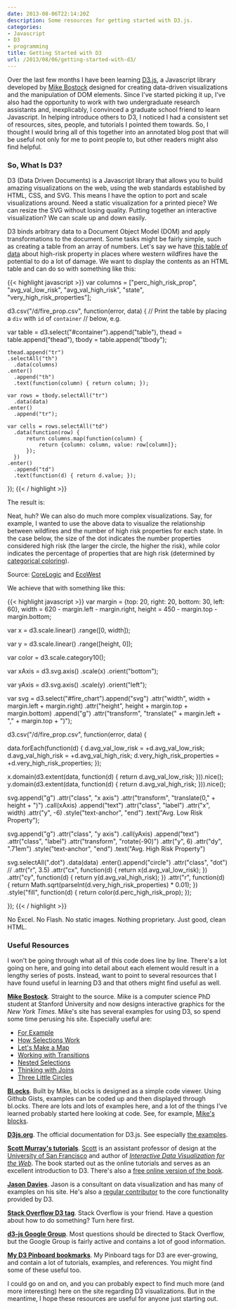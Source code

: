 ```yaml
---
date: 2013-08-06T22:14:20Z
description: Some resources for getting started with D3.js.
categories:
- Javascript
- D3
- programming
title: Getting Started with D3
url: /2013/08/06/getting-started-with-d3/
---
```


Over the last few months I have been learning [D3.js](http://d3js.org/), a Javascript library developed by [Mike Bostock](http://bost.ocks.org/mike/) designed for creating data-driven visualizations and the manipulation of DOM elements. Since I've started picking it up, I've also had the opportunity to work with two undergraduate research assistants and, inexplicably, I convinced a graduate school friend to learn Javascript. In helping introduce others to D3, I noticed I had a consistent set of resources, sites, people, and tutorials I pointed them towards. So, I thought I would bring all of this together into an annotated blog post that will be useful not only for me to point people to, but other readers might also find helpful.

### So, What Is D3?

D3 (Data Driven Documents) is a Javascript library that allows you to build amazing visualizations on the web, using the web standards established by HTML, CSS, and SVG. This means I have the option to port and scale visualizations around. Need a static visualization for a printed piece? We can resize the SVG without losing quality. Putting together an interactive visualization? We can scale up and down easily. 

D3 binds arbitrary data to a Document Object Model (DOM) and apply transformations to the document. Some tasks might be fairly simple, such as creating a table from an array of numbers. Let's say we have [this table of data](/d/fire_prop.csv) about high-risk property in places where western wildfires have the potential to do a lot of damage. We want to display the contents as an HTML table and can do so with something like this:

{{< highlight javascript >}}
var columns = ["perc_high_risk_prop",
  "avg_val_low_risk",
  "avg_val_high_risk",
  "state",
  "very_high_risk_properties"];

d3.csv("/d/fire_prop.csv", function(error, data) {
    // Print the table by placing a `div` with `id` of `container` 
    // below, e.g. <div id="container"></div>
    var table = d3.select("#container").append("table"),
        thead = table.append("thead"),
        tbody = table.append("tbody");

    thead.append("tr")
    .selectAll("th")
      .data(columns)
    .enter()
      .append("th")
      .text(function(column) { return column; });

    var rows = tbody.selectAll("tr")
      .data(data)
    .enter()
      .append("tr");

    var cells = rows.selectAll("td")
      .data(function(row) {
          return columns.map(function(column) {
              return {column: column, value: row[column]};
          });
      })
    .enter()
      .append("td")
      .text(function(d) { return d.value; });
  });
{{< / highlight >}}

The result is:

<div id="chart_container"></div>

Neat, huh? We can also do much more complex visualizations. Say, for example, I wanted to use the above data to visualize the relationship between wildfires and the number of high risk properties for each state. In the case below, the size of the dot indicates the number properties considered high risk (the larger the circle, the higher the risk), while color indicates the percentage of properties that are high risk (determined by [categorical coloring](https://github.com/mbostock/d3/wiki/Ordinal-Scales#categorical-colors)). 

<div id="fire_chart"></div>
<div class="attribution">Source: <a href="http://www.corelogic.com/about-us/news/new-corelogic-report-reveals-wildfires-pose-risk-to-more-than-740,000-western-u.s.-homes.aspx">CoreLogic</a> and <a href="http://www.ecowest.org/fires/wui-homes/">EcoWest</a></div>

We achieve that with something like this:

{{< highlight javascript >}}
var margin = {top: 20, right: 20, bottom: 30, left: 60},
    width = 620 - margin.left - margin.right,
    height = 450 - margin.top - margin.bottom;

var x = d3.scale.linear()
    .range([0, width]);

var y = d3.scale.linear()
    .range([height, 0]);

var color = d3.scale.category10();

var xAxis = d3.svg.axis()
    .scale(x)
    .orient("bottom");

var yAxis = d3.svg.axis()
    .scale(y)
    .orient("left");

var svg = d3.select("#fire_chart").append("svg")
    .attr("width", width + margin.left + margin.right)
    .attr("height", height + margin.top + margin.bottom)
  .append("g")
    .attr("transform", "translate(" + margin.left + "," + margin.top + ")");

d3.csv("/d/fire_prop.csv", function(error, data) {
  
  data.forEach(function(d) {
    d.avg_val_low_risk = +d.avg_val_low_risk;
    d.avg_val_high_risk = +d.avg_val_high_risk;
    d.very_high_risk_properties = +d.very_high_risk_properties;
  });

  x.domain(d3.extent(data, function(d) { return d.avg_val_low_risk; })).nice();
  y.domain(d3.extent(data, function(d) { return d.avg_val_high_risk; })).nice();

  svg.append("g")
      .attr("class", "x axis")
      .attr("transform", "translate(0," + height + ")")
      .call(xAxis)
    .append("text")
      .attr("class", "label")
      .attr("x", width)
      .attr("y", -6)
      .style("text-anchor", "end")
      .text("Avg. Low Risk Property");

  svg.append("g")
      .attr("class", "y axis")
      .call(yAxis)
    .append("text")
      .attr("class", "label")
      .attr("transform", "rotate(-90)")
      .attr("y", 6)
      .attr("dy", ".71em")
      .style("text-anchor", "end")
      .text("Avg. High Risk Property")

  svg.selectAll(".dot")
      .data(data)
    .enter().append("circle")
      .attr("class", "dot")
      // .attr("r", 3.5)
      .attr("cx", function(d) { return x(d.avg_val_low_risk); })
      .attr("cy", function(d) { return y(d.avg_val_high_risk); })
      .attr("r", function(d) {
        return Math.sqrt(parseInt(d.very_high_risk_properties) * 0.01);
      })
      .style("fill", function(d) { return color(d.perc_high_risk_prop); });

});
{{< / highlight >}}

No Excel. No Flash. No static images. Nothing proprietary. Just good, clean HTML.

### Useful Resources

I won't be going through what all of this code does line by line. There's a lot going on here, and going into detail about each element would result in a lengthy series of posts. Instead, want to point to several resources that I have found useful in learning D3 and that others might find useful as well. 

**[Mike Bostock](http://bost.ocks.org/mike/)**. Straight to the source. Mike is a computer science PhD student at Stanford University and now designs interactive graphics for the *New York Times*. Mike's site has several examples for using D3, so spend some time perusing his site. Especially useful are:

* [For Example](http://bost.ocks.org/mike/example/)
* [How Selections Work](http://bost.ocks.org/mike/selection/)
* [Let's Make a Map](http://bost.ocks.org/mike/map/)
* [Working with Transitions](http://bost.ocks.org/mike/transition/)
* [Nested Selections](http://bost.ocks.org/mike/nest/)
* [Thinking with Joins](http://bost.ocks.org/mike/join/)
* [Three Little Circles](http://mbostock.github.io/d3/tutorial/circle.html)

**[Bl.ocks](http://bl.ocks.org/)**. Built by Mike, bl.ocks is designed as a simple code viewer. Using Github Gists, examples can be coded up and then displayed through bl.ocks. There are lots and lots of examples here, and a lot of the things I've learned probably started here looking at code. See, for example, [Mike's blocks](http://bl.ocks.org/mbostock).

**[D3js.org](http://d3js.org)**. The official documentation for D3.js. See especially [the examples](https://github.com/mbostock/d3/wiki/Gallery). 

**[Scott Murray's tutorials](http://alignedleft.com/tutorials/d3)**. [Scott](http://xarts.usfca.edu/~shmurray/) is an assistant professor of design at the [University of San Francisco](http://usfca.edu/) and author of *[Interactive Data Visualization for the Web](http://shop.oreilly.com/product/0636920026938.do)*. The book started out as the online tutorials and serves as an excellent introduction to D3. There's also a [free online version of the book](http://chimera.labs.oreilly.com/books/1230000000345/index.html).

**[Jason Davies](http://www.jasondavies.com/)**. Jason is a consultant on data visualization and has many of examples on his site. He's also a [regular contributor](https://github.com/mbostock/d3/graphs/contributors) to the core functionality provided by D3.

**[Stack Overflow D3 tag]()**. Stack Overflow is your friend. Have a question about how to do something? Turn here first.

**[d3-js Google Group](https://groups.google.com/forum/#!forum/d3-js)**. Most questions should be directed to Stack Overflow, but the Google Group is fairly active and contains a lot of good information.

**[My D3 Pinboard bookmarks](https://pinboard.in/u:hepplerj/t:d3/)**. My Pinboard tags for D3 are ever-growing, and contain a lot of tutorials, examples, and references. You might find some of these useful too.

I could go on and on, and you can probably expect to find much more (and more interesting) here on the site regarding D3 visualizations. But in the meantime, I hope these resources are useful for anyone just starting out. 

<script>
var columns = ["perc_high_risk_prop",
"avg_val_low_risk",
"avg_val_high_risk",
"state",
"very_high_risk_properties"];

d3.csv("/data/fire_prop.csv", function(error, data) {
    // Print the table by placing a `div` with `id` of `container` 
    // below, e.g. <div id="container"></div>
    var table = d3.select("#chart_container").append("table"),
        thead = table.append("thead"),
        tbody = table.append("tbody");

    thead.append("tr")
    .selectAll("th")
      .data(columns)
    .enter()
      .append("th")
      .text(function(column) { return column; });

    var rows = tbody.selectAll("tr")
      .data(data)
    .enter()
      .append("tr");

    var cells = rows.selectAll("td")
      .data(function(row) {
          return columns.map(function(column) {
              return {column: column, value: row[column]};
          });
      })
    .enter()
      .append("td")
      .text(function(d) { return d.value; });
  });

// chart viz      
var margin = {top: 20, right: 20, bottom: 30, left: 60},
    width = 620 - margin.left - margin.right,
    height = 450 - margin.top - margin.bottom;

var x = d3.scale.linear()
    .range([0, width]);

var y = d3.scale.linear()
    .range([height, 0]);

var color = d3.scale.category10();

var xAxis = d3.svg.axis()
    .scale(x)
    .orient("bottom");

var yAxis = d3.svg.axis()
    .scale(y)
    .orient("left");

var svg = d3.select("#fire_chart").append("svg")
    .attr("width", width + margin.left + margin.right)
    .attr("height", height + margin.top + margin.bottom)
  .append("g")
    .attr("transform", "translate(" + margin.left + "," + margin.top + ")");

d3.csv("/data/fire_prop.csv", function(error, data) {
  data.forEach(function(d) {
    d.avg_val_low_risk = +d.avg_val_low_risk;
    d.avg_val_high_risk = +d.avg_val_high_risk;
    d.very_high_risk_properties = +d.very_high_risk_properties;
  });

  x.domain(d3.extent(data, function(d) { return d.avg_val_low_risk; })).nice();
  y.domain(d3.extent(data, function(d) { return d.avg_val_high_risk; })).nice();

  svg.append("g")
      .attr("class", "x axis")
      .attr("transform", "translate(0," + height + ")")
      .call(xAxis)
    .append("text")
      .attr("class", "label")
      .attr("x", width)
      .attr("y", -6)
      .style("text-anchor", "end")
      .text("Avg. Low Risk Property");

  svg.append("g")
      .attr("class", "y axis")
      .call(yAxis)
    .append("text")
      .attr("class", "label")
      .attr("transform", "rotate(-90)")
      .attr("y", 6)
      .attr("dy", ".71em")
      .style("text-anchor", "end")
      .text("Avg. High Risk Property")

  svg.selectAll(".dot")
      .data(data)
    .enter().append("circle")
      .attr("class", "dot")
      .attr("cx", function(d) { return x(d.avg_val_low_risk); })
      .attr("cy", function(d) { return y(d.avg_val_high_risk); })
      .attr("r", function(d) {
        return Math.sqrt(parseInt(d.very_high_risk_properties) * 0.01);
      })
      .style("fill", function(d) { return color(d.perc_high_risk_prop);
    });

});
</script>
